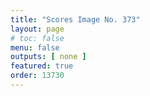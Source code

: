 ```yaml
---
title: "Scores Image No. 373"
layout: page
# toc: false
menu: false
outputs: [ none ]
featured: true
order: 13730
---
```

